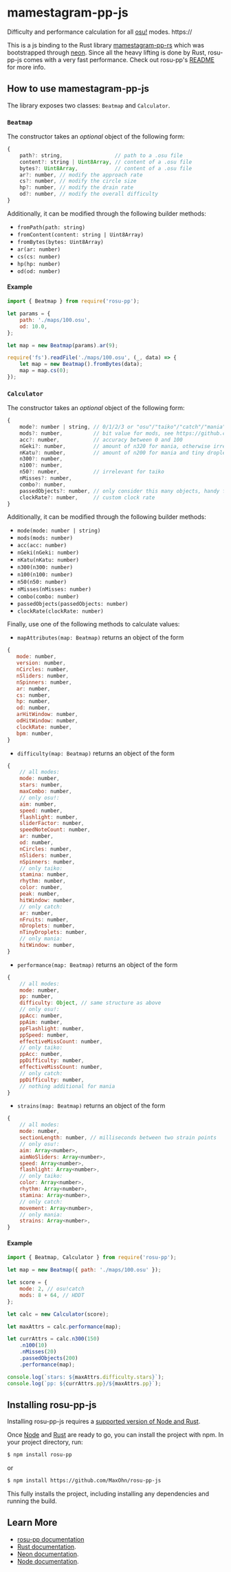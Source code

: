 # mamestagram-pp-js

Difficulty and performance calculation for all [osu!](https://osu.ppy.sh/) modes.
https://

This is a js binding to the Rust library [mamestagram-pp-rs](https://github.com/Mamestagram/mamestagram-pp-rs) which was bootstrapped through [neon](https://www.npmjs.com/package/create-neon).
Since all the heavy lifting is done by Rust, rosu-pp-js comes with a very fast performance.
Check out rosu-pp's [README](https://github.com/Mamestagram/mamestagram-pp-rs/blob/main/README.md) for more info.

## How to use mamestagram-pp-js

The library exposes two classes: `Beatmap` and `Calculator`.

### `Beatmap`

The constructor takes an _optional_ object of the following form:

```js
{
    path?: string,                 // path to a .osu file
    content?: string | Uint8Array, // content of a .osu file
    bytes?: Uint8Array,            // content of a .osu file
    ar?: number, // modify the approach rate
    cs?: number, // modify the circle size
    hp?: number, // modify the drain rate
    od?: number, // modify the overall difficulty
}
```

Additionally, it can be modified through the following builder methods:

- `fromPath(path: string)`
- `fromContent(content: string | Uint8Array)`
- `fromBytes(bytes: Uint8Array)`
- `ar(ar: number)`
- `cs(cs: number)`
- `hp(hp: number)`
- `od(od: number)`

#### Example

```js
import { Beatmap } from require('rosu-pp');

let params = {
    path: './maps/100.osu',
    od: 10.0,
};

let map = new Beatmap(params).ar(9);

require('fs').readFile('./maps/100.osu', (_, data) => {
    let map = new Beatmap().fromBytes(data);
    map = map.cs(0);
});
```

### `Calculator`

The constructor takes an _optional_ object of the following form:

```js
{
    mode?: number | string, // 0/1/2/3 or "osu"/"taiko"/"catch"/"mania"
    mods?: number,          // bit value for mods, see https://github.com/ppy/osu-api/wiki#mods
    acc?: number,           // accuracy between 0 and 100
    nGeki?: number,         // amount of n320 for mania, otherwise irrelevant
    nKatu?: number,         // amount of n200 for mania and tiny droplet misses for catch, otherwise irrelevant
    n300?: number,
    n100?: number,
    n50?: number,           // irrelevant for taiko
    nMisses?: number,
    combo?: number,
    passedObjects?: number, // only consider this many objects, handy for partial plays like fails
    clockRate?: number,     // custom clock rate
}
```

Additionally, it can be modified through the following builder methods:

- `mode(mode: number | string)`
- `mods(mods: number)`
- `acc(acc: number)`
- `nGeki(nGeki: number)`
- `nKatu(nKatu: number)`
- `n300(n300: number)`
- `n100(n100: number)`
- `n50(n50: number)`
- `nMisses(nMisses: number)`
- `combo(combo: number)`
- `passedObjects(passedObjects: number)`
- `clockRate(clockRate: number)`

Finally, use one of the following methods to calculate values:

- `mapAttributes(map: Beatmap)` returns an object of the form
 ```js
{
    mode: number,
    version: number,
    nCircles: number,
    nSliders: number,
    nSpinners: number,
    ar: number,
    cs: number,
    hp: number,
    od: number,
    arHitWindow: number,
    odHitWindow: number,
    clockRate: number,
    bpm: number,
}
 ```
- `difficulty(map: Beatmap)` returns an object of the form
```js
{
    // all modes:
    mode: number,
    stars: number,
    maxCombo: number,
    // only osu!:
    aim: number,
    speed: number,
    flashlight: number,
    sliderFactor: number,
    speedNoteCount: number,
    ar: number,
    od: number,
    nCircles: number,
    nSliders: number,
    nSpinners: number,
    // only taiko:
    stamina: number,
    rhythm: number,
    color: number,
    peak: number,
    hitWindow: number,
    // only catch:
    ar: number,
    nFruits: number,
    nDroplets: number,
    nTinyDroplets: number,
    // only mania:
    hitWindow: number,
}
```
- `performance(map: Beatmap)` returns an object of the form
```js
{
    // all modes:
    mode: number,
    pp: number,
    difficulty: Object, // same structure as above
    // only osu!:
    ppAcc: number,
    ppAim: number,
    ppFlashlight: number,
    ppSpeed: number,
    effectiveMissCount: number,
    // only taiko:
    ppAcc: number,
    ppDifficulty: number,
    effectiveMissCount: number,
    // only catch:
    ppDifficulty: number,
    // nothing additional for mania
}
```
- `strains(map: Beatmap)` returns an object of the form
```js
{
    // all modes:
    mode: number,
    sectionLength: number, // milliseconds between two strain points
    // only osu!:
    aim: Array<number>,
    aimNoSliders: Array<number>,
    speed: Array<number>,
    flashlight: Array<number>,
    // only taiko:
    color: Array<number>,
    rhythm: Array<number>,
    stamina: Array<number>,
    // only catch:
    movement: Array<number>,
    // only mania:
    strains: Array<number>,
}
```

#### Example

```js
import { Beatmap, Calculator } from require('rosu-pp');

let map = new Beatmap({ path: './maps/100.osu' });

let score = {
    mode: 2, // osu!catch
    mods: 8 + 64, // HDDT
};

let calc = new Calculator(score);

let maxAttrs = calc.performance(map);

let currAttrs = calc.n300(150)
    .n100(10)
    .nMisses(20)
    .passedObjects(200)
    .performance(map);

console.log(`stars: ${maxAttrs.difficulty.stars}`);
console.log(`pp: ${currAttrs.pp}/${maxAttrs.pp}`);
```

## Installing rosu-pp-js

Installing rosu-pp-js requires a [supported version of Node and Rust](https://github.com/neon-bindings/neon#platform-support).

Once [Node](https://nodejs.org) and [Rust](https://www.rust-lang.org/learn/get-started) are ready to go, you can install the project with npm. In your project directory, run:

```sh
$ npm install rosu-pp
```

or

```sh
$ npm install https://github.com/MaxOhn/rosu-pp-js
```

This fully installs the project, including installing any dependencies and running the build.

## Learn More
- [rosu-pp documentation](https://docs.rs/rosu-pp)
- [Rust documentation](https://www.rust-lang.org).
- [Neon documentation](https://neon-bindings.com).
- [Node documentation](https://nodejs.org).
